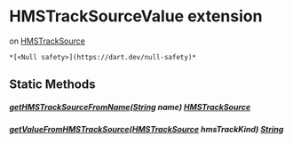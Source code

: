 


# HMSTrackSourceValue extension
on [HMSTrackSource](../enum_hms_track_source/HMSTrackSource-class.md)







    *[<Null safety>](https://dart.dev/null-safety)*









## Static Methods

##### [getHMSTrackSourceFromName](../enum_hms_track_source/HMSTrackSourceValue/getHMSTrackSourceFromName.md)([String](https://api.flutter.dev/flutter/dart-core/String-class.html) name) [HMSTrackSource](../enum_hms_track_source/HMSTrackSource-class.md)



   




##### [getValueFromHMSTrackSource](../enum_hms_track_source/HMSTrackSourceValue/getValueFromHMSTrackSource.md)([HMSTrackSource](../enum_hms_track_source/HMSTrackSource-class.md) hmsTrackKind) [String](https://api.flutter.dev/flutter/dart-core/String-class.html)



   










